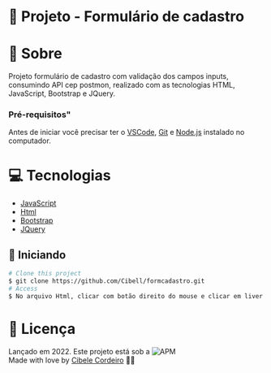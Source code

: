 # :triangular_flag_on_post: Projeto - Formulário de cadastro


# :speech_balloon: Sobre

Projeto formulário de cadastro com validação dos campos inputs, consumindo API cep postmon, realizado com as tecnologias HTML, JavaScript, Bootstrap e JQuery.

### Pré-requisitos"

Antes de iniciar você precisar ter o [VSCode](https://code.visualstudio.com/), [Git](https://git-scm.com) e [Node.js](https://nodejs.org/en/) instalado no computador.


# :computer: Tecnologias

- [JavaScript](https://developer.mozilla.org/pt-BR/docs/Web/JavaScript) 
- [Html](https://developer.mozilla.org/pt-BR/docs/Web/HTML/Element/html/)  
- [Bootstrap](https://getbootstrap.com/docs/4.0/getting-started/introduction/) 
- [JQuery](https://jquery.com/) 

## :checkered_flag: Iniciando ##

```bash
# Clone this project
$ git clone https://github.com/Cibell/formcadastro.git
# Access
$ No arquivo Html, clicar com botão direito do mouse e clicar em liver server, para rodar o projeto.
```


# :closed_book: Licença

Lançado em 2022. Este projeto está sob a ![APM](https://img.shields.io/apm/l/dev)<br>
Made with love by [Cibele Cordeiro](https://github.com/Cibell) 💜🚀


